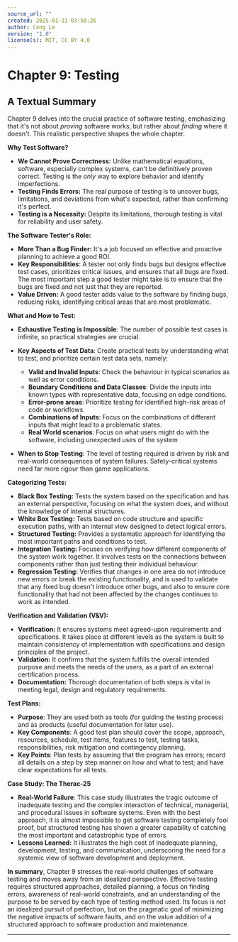 ```yaml
---
source_url: ""
created: 2025-01-31 03:50:26
author: Cong Le
version: "1.0"
license(s): MIT, CC BY 4.0
---
```




# Chapter 9: Testing 

## A Textual Summary



Chapter 9 delves into the crucial practice of software testing, emphasizing that it's not about *proving* software works, but rather about *finding* where it doesn't. This realistic perspective shapes the whole chapter.

**Why Test Software?**

*   **We Cannot Prove Correctness:** Unlike mathematical equations, software, especially complex systems, can't be definitively proven correct. Testing is the *only* way to explore behavior and identify imperfections.
*   **Testing Finds Errors:** The real purpose of testing is to uncover bugs, limitations, and deviations from what's expected, rather than confirming it's perfect.
*   **Testing is a Necessity:** Despite its limitations, thorough testing is vital for reliability and user safety.

**The Software Tester's Role:**

*   **More Than a Bug Finder:** It's a job focused on effective and proactive planning to achieve a good ROI.
*   **Key Responsibilities**: A tester not only finds bugs but designs effective test cases, prioritizes critical issues, and ensures that all bugs are fixed. The most important step a good tester might take is to ensure that the bugs are fixed and not just that they are reported.
*   **Value Driven:** A good tester adds value to the software by finding bugs, reducing risks, identifying critical areas that are most problematic.

**What and How to Test:**

*   **Exhaustive Testing is Impossible**: The number of possible test cases is infinite, so practical strategies are crucial.
*   **Key Aspects of Test Data**: Create practical tests by understanding what to test, and prioritize certain test data sets, namely:

    *   **Valid and Invalid Inputs**: Check the behaviour in typical scenarios as well as error conditions.
    *   **Boundary Conditions and Data Classes**: Divide the inputs into known types with representative data, focusing on edge conditions.
    *   **Error-prone areas**: Prioritize testing for identified high-risk areas of code or workflows.
    *   **Combinations of Inputs**: Focus on the combinations of different inputs that might lead to a problematic states.
    * **Real World scenarios**: Focus on what users might do with the software, including unexpected uses of the system

*   **When to Stop Testing**: The level of testing required is driven by risk and real-world consequences of system failures. Safety-critical systems need far more rigour than game applications.

**Categorizing Tests:**

*    **Black Box Testing:** Tests the system based on the specification and has an external perspective, focusing on what the system does, and without the knowledge of internal structures.
*   **White Box Testing:** Tests based on code structure and specific execution paths, with an internal view designed to detect logical errors.
*   **Structured Testing:** Provides a systematic approach for identifying the most important paths and conditions to test.
 *   **Integration Testing:** Focuses on verifying how different components of the system work together. It involves tests on the connections between components rather than just testing their individual behaviour.
*   **Regression Testing:** Verifies that changes in one area do not introduce new errors or break the existing functionality, and is used to validate that any fixed bug doesn't introduce other bugs, and also to ensure core functionality that had not been affected by the changes continues to work as intended.

**Verification and Validation (V&V):**

*   **Verification:** It ensures systems meet agreed-upon requirements and specifications. It takes place at different levels as the system is built to maintain consistency of implementation with specifications and design principles of the project.
*   **Validation:** It confirms that the system fulfills the overall intended purpose and meets the needs of the users, as a part of an external certification process.
*   **Documentation:** Thorough documentation of both steps is vital in meeting legal, design and regulatory requirements.

**Test Plans:**

*   **Purpose**: They are used both as tools (for guiding the testing process) and as products (useful documentation for later use).
*   **Key Components**: A good test plan should cover the scope, approach, resources, schedule, test items, features to test, testing tasks, responsibilities, risk mitigation and contingency planning.
*   **Key Points**: Plan tests by assuming that the program has errors; record all details on a step by step manner on how and what to test; and have clear expectations for all tests.

**Case Study: The Therac-25**

*   **Real-World Failure**: This case study illustrates the tragic outcome of inadequate testing and the complex interaction of technical, managerial, and procedural issues in software systems. Even with the best approach, it is almost impossible to get software testing completely fool proof, but structured testing has shown a greater capability of catching the most important and catastrophic type of errors.
*   **Lessons Learned:** It illustrates the high cost of inadequate planning, development, testing, and communication, underscoring the need for a systemic view of software development and deployment.

**In summary**, Chapter 9 stresses the real-world challenges of software testing and moves away from an idealized perspective. Effective testing requires structured approaches, detailed planning, a focus on finding errors, awareness of real-world constraints, and an understanding of the purpose to be served by each type of testing method used. Its focus is not an idealized pursuit of perfection, but on the pragmatic goal of minimizing the negative impacts of software faults, and on the value addition of a structured approach to software production and maintenance.

---
